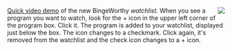 <img src="http://scripting.com/images/2019/10/14/greenAcres.png" border="0" align="right"><a href="https://www.youtube.com/watch?v=VnL1eMCKQgk">Quick video demo</a> of the new BingeWorthy <i>watchlist.  </i>When you see a program you want to watch, look for the + icon in the upper left corner of the program box. Click it. The program is added to your watchlist, displayed just below the box. The icon changes to a checkmark. Click again, it's removed from the watchlist and the check icon changes to a + icon. 
